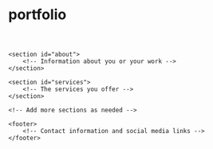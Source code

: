 # portfolio
<body>
    <header>
        <!-- Navigation menu and title -->
    </header>
    
    <section id="about">
        <!-- Information about you or your work -->
    </section>
    
    <section id="services">
        <!-- The services you offer -->
    </section>
    
    <!-- Add more sections as needed -->
    
    <footer>
        <!-- Contact information and social media links -->
    </footer>
</body>
